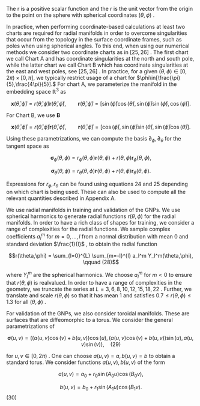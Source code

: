 The r is a positive scalar function and the  $r$  is the unit vector from the origin to the point on the sphere with spherical coordinates  $(\theta, \phi)$ .

In practice, when performing coordinate-based calculations at least two charts are required for radial manifolds in order to overcome singularities that occur from the topology in the surface coordinate frames, such as poles when using spherical angles. To this end, when using our numerical methods we consider two coordinate charts as in  $[25, 26]$ . The first chart we call Chart A and has coordinate singularities at the north and south pole, while the latter chart we call Chart B which has coordinate singularities at the east and west poles, see  $[25, 26]$ . In practice, for a given  $(\theta,\phi)\in[0,2\pi)\times[0,\pi],$  we typically restrict usage of a chart for  $\phi\in[\frac{\pi}{5},\frac{4\pi}{5}].$  For chart A, we parameterize the manifold in the embedding space  $\mathbb{R}^3$  as

$$\boldsymbol{x}(\hat{\theta},\hat{\phi}) = r(\hat{\theta},\hat{\phi})\boldsymbol{r}(\hat{\theta},\hat{\phi}), \qquad \boldsymbol{r}(\hat{\theta},\hat{\phi}) = \left[\sin\left(\hat{\phi}\right)\cos\left(\hat{\theta}\right),\sin\left(\hat{\phi}\right)\sin\left(\hat{\phi}\right),\cos\left(\hat{\phi}\right)\right]. \tag{24}$$

For Chart B, we use  $\mathbf{B}$ 

$$\boldsymbol{x}(\bar{\theta},\bar{\phi}) = r(\bar{\theta},\bar{\phi})\boldsymbol{r}(\bar{\theta},\bar{\phi}), \qquad \boldsymbol{r}(\bar{\theta},\bar{\phi}) = \left[\cos(\bar{\phi}),\sin(\bar{\phi})\sin(\bar{\theta}),\sin(\bar{\phi})\cos(\bar{\theta})\right]. \tag{25}$$

Using these parametrizations, we can compute the basis  $\partial_{\phi}, \partial_{\theta}$  for the tangent space as

$$\boldsymbol{\sigma}_{\phi}(\theta,\phi) = r_{\phi}(\theta,\phi)\boldsymbol{r}(\theta,\phi) + r(\theta,\phi)\boldsymbol{r}_{\phi}(\theta,\phi),\tag{26}$$

$$\boldsymbol{\sigma}_{\theta}(\theta,\phi) = r_{\theta}(\theta,\phi)\boldsymbol{r}(\theta,\phi) + r(\theta,\phi)\boldsymbol{r}_{\theta}(\theta,\phi). \tag{27}$$

Expressions for  $r_{\phi}, r_{\theta}$  can be found using equations 24 and 25 depending on which chart is being used. These can also be used to compute all the relevant quantities described in Appendix A.

We use radial manifolds in training and validation of the GNPs. We use spherical harmonics to generate radial functions  $r(\theta,\phi)$  for the radial manifolds. In order to have a rich class of shapes for training, we consider a range of complexities for the radial functions. We sample complex coefficients  $a_l^m$  for  $m=0,\ldots,l$  from a normal distribution with mean 0 and standard deviation  $\frac{1}{l}$ , to obtain the radial function

$$r(\theta,\phi) = \sum_{l=0}^{L} \sum_{m=-l}^{l} a_l^m Y_l^m(\theta,\phi), \qquad (28)$$

where  $Y_l^m$  are the spherical harmonics. We choose  $a_l^m$  for  $m < 0$  to ensure that  $r(\theta, \phi)$  is realvalued. In order to have a range of complexities in the geometry, we truncate the series at  $L = 3, 6, 8, 10, 12, 15, 18, 22$ . Further, we translate and scale  $r(\theta, \phi)$  so that it has mean 1 and satisfies  $0.7 \le r(\theta, \phi) \le 1.3$  for all  $(\theta, \phi)$ .

For validation of the GNPs, we also consider toroidal manifolds. These are surfaces that are diffeomorphic to a torus. We consider the general parametrizations of

$$\boldsymbol{\sigma}(u,v) = ((a(u,v)\cos(v) + b(u,v))\cos(u), (a(u,v)\cos(v) + b(u,v))\sin(u), a(u,v)\sin(v)), \quad (29)$$

for  $u, v \in [0, 2\pi)$ . One can choose  $a(u, v) = a, b(u, v) = b$  to obtain a standard torus. We consider functions  $a(u, v), b(u, v)$  of the form

$$a(u, v) = a_0 + r_0 \sin(A_0 u) \cos(B_0 v),$$
  

$$b(u, v) = b_0 + r_1 \sin(A_1 u) \cos(B_1 v).$$
(30)